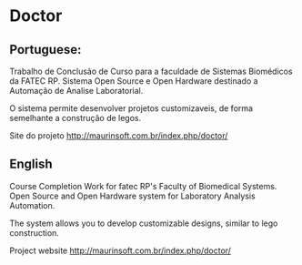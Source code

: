 # Doctor

## Portuguese:
Trabalho de Conclusão de Curso  para a faculdade de Sistemas Biomédicos da FATEC RP.
Sistema Open Source e Open Hardware destinado a Automação de Analise Laboratorial.

O sistema permite desenvolver projetos customizaveis, de forma semelhante a construção de legos.


Site do projeto
http://maurinsoft.com.br/index.php/doctor/

## English

Course Completion Work for fatec RP's Faculty of Biomedical Systems.
Open Source and Open Hardware system for Laboratory Analysis Automation.

The system allows you to develop customizable designs, similar to lego construction.

Project website http://maurinsoft.com.br/index.php/doctor/
